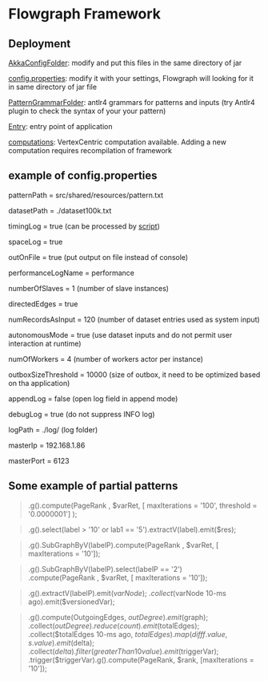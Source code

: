# Flowgraph Framework


## Deployment

[AkkaConfigFolder](conf/): modify and put this files in the same directory of jar

[config.properties](src/shared/resources/config.properties): modify it with your settings, Flowgraph will
looking for it in same directory of jar file

[PatternGrammarFolder](src/shared/antlr4/): antlr4 grammars for patterns and inputs 
(try Antlr4 plugin to check the syntax of your your pattern)

[Entry](src/DebugMain.java): entry point of application

[computations](src/shared/resources/computationImpl): VertexCentric computation available.
Adding a new computation requires recompilation of framework


## example of config.properties

patternPath = src/shared/resources/pattern.txt

datasetPath = ./dataset100k.txt


timingLog = true (can be processed by [script](src/shared/resources/LogToIndices.java))

spaceLog = true

outOnFile = true (put output on file instead of console)

performanceLogName = performance


numberOfSlaves = 1 (number of slave instances)

directedEdges = true

numRecordsAsInput = 120 (number of dataset entries used as system input)

autonomousMode = true (use dataset inputs and do not permit user interaction at runtime)

numOfWorkers = 4 (number of workers actor per instance)

outboxSizeThreshold = 10000 (size of outbox, it need to be optimized based on tha application)

appendLog = false (open log field in append mode)

debugLog = true (do not suppress INFO log)


logPath = ./log/ (log folder)

masterIp = 192.168.1.86 

masterPort = 6123

## Some example of partial patterns

>.g().compute(PageRank , $varRet, [ maxIterations = '100', threshold = '0.0000001'] );

>.g().select(label > '10' or lab1 == '5').extractV(label).emit($res);

>.g().SubGraphByV(labelP).compute(PageRank , $varRet, [ maxIterations = '10']);

>.g().SubGraphByV(labelP).select(labelP == '2') \
>.compute(PageRank , $varRet, [ maxIterations = '10']);

>.g().extractV(labelP).emit($varNode); \
>.collect($varNode 10-ms ago).emit($versionedVar);


> .g().compute(OutgoingEdges, $outDegree).emit($graph); \
>     .collect($outDegree).reduce(count).emit($totalEdges); \
>     .collect($totalEdges 10-ms ago, $totalEdges).map(diff f.value, s.value).emit($delta); \
>     .collect($delta).filter(greaterThan10 value).emit($triggerVar); 
>     .trigger($triggerVar).g().compute(PageRank, $rank, [maxIterations = '10']);